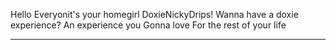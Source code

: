 Hello Everyonit's your homegirl DoxieNickyDrips!
Wanna have a doxie experience?
An experience you Gonna love
For the rest of your life

----------------------------
